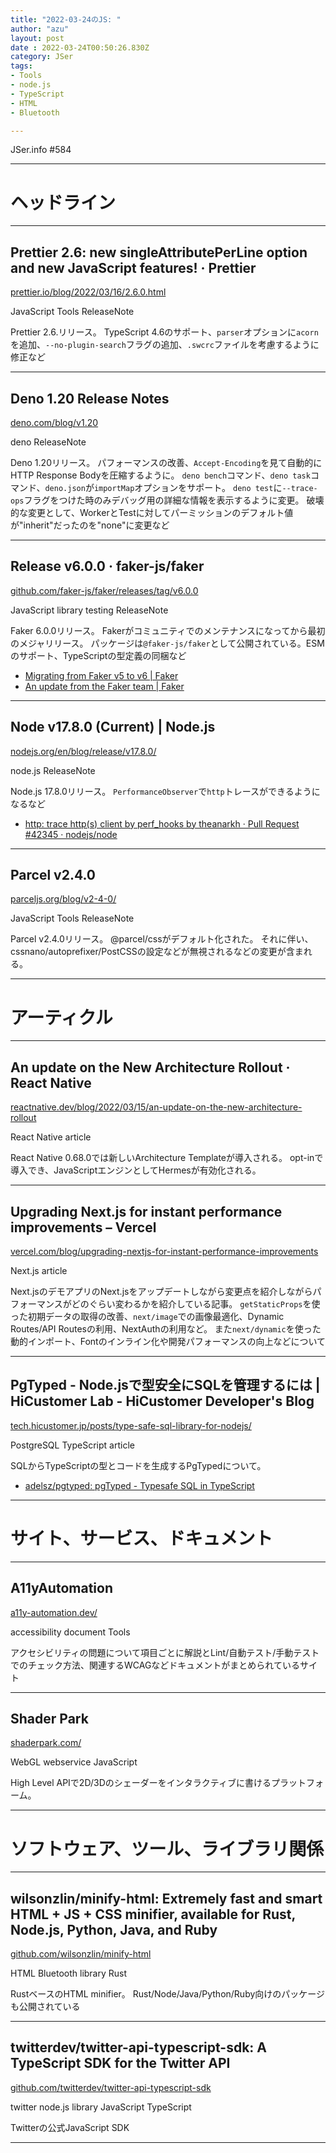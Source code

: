 ```yaml
---
title: "2022-03-24のJS: "
author: "azu"
layout: post
date : 2022-03-24T00:50:26.830Z
category: JSer
tags:
- Tools
- node.js
- TypeScript
- HTML
- Bluetooth

---
```


JSer.info #584

----

<h1 class="site-genre">ヘッドライン</h1>

----

## Prettier 2.6: new singleAttributePerLine option and new JavaScript features! · Prettier
[prettier.io/blog/2022/03/16/2.6.0.html](https://prettier.io/blog/2022/03/16/2.6.0.html "Prettier 2.6: new singleAttributePerLine option and new JavaScript features! · Prettier")
<p class="jser-tags jser-tag-icon"><span class="jser-tag">JavaScript</span> <span class="jser-tag">Tools</span> <span class="jser-tag">ReleaseNote</span></p>

Prettier 2.6.リリース。
TypeScript 4.6のサポート、`parser`オプションに`acorn`を追加、`--no-plugin-search`フラグの追加、`.swcrc`ファイルを考慮するように修正など


----

## Deno 1.20 Release Notes
[deno.com/blog/v1.20](https://deno.com/blog/v1.20 "Deno 1.20 Release Notes")
<p class="jser-tags jser-tag-icon"><span class="jser-tag">deno</span> <span class="jser-tag">ReleaseNote</span></p>

Deno 1.20リリース。
パフォーマンスの改善、`Accept-Encoding`を見て自動的にHTTP Response Bodyを圧縮するように。
`deno bench`コマンド、`deno task`コマンド、`deno.json`が`importMap`オプションをサポート。
`deno test`に`--trace-ops`フラグをつけた時のみデバッグ用の詳細な情報を表示するように変更。
破壊的な変更として、WorkerとTestに対してパーミッションのデフォルト値が"inherit"だったのを"none"に変更など


----

## Release v6.0.0 · faker-js/faker
[github.com/faker-js/faker/releases/tag/v6.0.0](https://github.com/faker-js/faker/releases/tag/v6.0.0 "Release v6.0.0 · faker-js/faker")
<p class="jser-tags jser-tag-icon"><span class="jser-tag">JavaScript</span> <span class="jser-tag">library</span> <span class="jser-tag">testing</span> <span class="jser-tag">ReleaseNote</span></p>

Faker 6.0.0リリース。
Fakerがコミュニティでのメンテナンスになってから最初のメジャリリース。
パッケージは`@faker-js/faker`として公開されている。ESMのサポート、TypeScriptの型定義の同梱など

- [Migrating from Faker v5 to v6 | Faker](https://fakerjs.dev/migration-guide-v5/ "Migrating from Faker v5 to v6 | Faker")
- [An update from the Faker team | Faker](https://fakerjs.dev/update.html "An update from the Faker team | Faker")

----

## Node v17.8.0 (Current) | Node.js
[nodejs.org/en/blog/release/v17.8.0/](https://nodejs.org/en/blog/release/v17.8.0/ "Node v17.8.0 (Current) | Node.js")
<p class="jser-tags jser-tag-icon"><span class="jser-tag">node.js</span> <span class="jser-tag">ReleaseNote</span></p>

Node.js 17.8.0リリース。
`PerformanceObserver`で`http`トレースができるようになるなど

- [http: trace http(s) client by perf\_hooks by theanarkh · Pull Request #42345 · nodejs/node](https://github.com/nodejs/node/pull/42345 "http: trace http(s) client by perf\_hooks by theanarkh · Pull Request #42345 · nodejs/node")

----

## Parcel v2.4.0
[parceljs.org/blog/v2-4-0/](https://parceljs.org/blog/v2-4-0/ "Parcel v2.4.0")
<p class="jser-tags jser-tag-icon"><span class="jser-tag">JavaScript</span> <span class="jser-tag">Tools</span> <span class="jser-tag">ReleaseNote</span></p>

Parcel v2.4.0リリース。
@parcel/cssがデフォルト化された。
それに伴い、cssnano/autoprefixer/PostCSSの設定などが無視されるなどの変更が含まれる。


----
<h1 class="site-genre">アーティクル</h1>

----

## An update on the New Architecture Rollout · React Native
[reactnative.dev/blog/2022/03/15/an-update-on-the-new-architecture-rollout](https://reactnative.dev/blog/2022/03/15/an-update-on-the-new-architecture-rollout "An update on the New Architecture Rollout · React Native")
<p class="jser-tags jser-tag-icon"><span class="jser-tag">React</span> <span class="jser-tag">Native</span> <span class="jser-tag">article</span></p>

React Native 0.68.0では新しいArchitecture Templateが導入される。
opt-inで導入でき、JavaScriptエンジンとしてHermesが有効化される。


----

## Upgrading Next.js for instant performance improvements – Vercel
[vercel.com/blog/upgrading-nextjs-for-instant-performance-improvements](https://vercel.com/blog/upgrading-nextjs-for-instant-performance-improvements "Upgrading Next.js for instant performance improvements – Vercel")
<p class="jser-tags jser-tag-icon"><span class="jser-tag">Next.js</span> <span class="jser-tag">article</span></p>

Next.jsのデモアプリのNext.jsをアップデートしながら変更点を紹介しながらパフォーマンスがどのぐらい変わるかを紹介している記事。
`getStaticProps`を使った初期データの取得の改善、`next/image`での画像最適化、Dynamic Routes/API Routesの利用、NextAuthの利用など。
また`next/dynamic`を使った動的インポート、Fontのインライン化や開発パフォーマンスの向上などについて


----

## PgTyped - Node.jsで型安全にSQLを管理するには | HiCustomer Lab - HiCustomer Developer&#039;s Blog
[tech.hicustomer.jp/posts/type-safe-sql-library-for-nodejs/](https://tech.hicustomer.jp/posts/type-safe-sql-library-for-nodejs/ "PgTyped - Node.jsで型安全にSQLを管理するには | HiCustomer Lab - HiCustomer Developer&#039;s Blog")
<p class="jser-tags jser-tag-icon"><span class="jser-tag">PostgreSQL</span> <span class="jser-tag">TypeScript</span> <span class="jser-tag">article</span></p>

SQLからTypeScriptの型とコードを生成するPgTypedについて。

- [adelsz/pgtyped: pgTyped - Typesafe SQL in TypeScript](https://github.com/adelsz/pgtyped "adelsz/pgtyped: pgTyped - Typesafe SQL in TypeScript")

----
<h1 class="site-genre">サイト、サービス、ドキュメント</h1>

----

## A11yAutomation
[a11y-automation.dev/](https://a11y-automation.dev/ "A11yAutomation")
<p class="jser-tags jser-tag-icon"><span class="jser-tag">accessibility</span> <span class="jser-tag">document</span> <span class="jser-tag">Tools</span></p>

アクセシビリティの問題について項目ごとに解説とLint/自動テスト/手動テストでのチェック方法、関連するWCAGなどドキュメントがまとめられているサイト


----

## Shader Park
[shaderpark.com/](https://shaderpark.com/ "Shader Park")
<p class="jser-tags jser-tag-icon"><span class="jser-tag">WebGL</span> <span class="jser-tag">webservice</span> <span class="jser-tag">JavaScript</span></p>

High Level APIで2D/3Dのシェーダーをインタラクティブに書けるプラットフォーム。


----
<h1 class="site-genre">ソフトウェア、ツール、ライブラリ関係</h1>

----

## wilsonzlin/minify-html: Extremely fast and smart HTML + JS + CSS minifier, available for Rust, Node.js, Python, Java, and Ruby
[github.com/wilsonzlin/minify-html](https://github.com/wilsonzlin/minify-html "wilsonzlin/minify-html: Extremely fast and smart HTML + JS + CSS minifier, available for Rust, Node.js, Python, Java, and Ruby")
<p class="jser-tags jser-tag-icon"><span class="jser-tag">HTML</span> <span class="jser-tag">Bluetooth</span> <span class="jser-tag">library</span> <span class="jser-tag">Rust</span></p>

RustベースのHTML minifier。
Rust/Node/Java/Python/Ruby向けのパッケージも公開されている


----

## twitterdev/twitter-api-typescript-sdk: A TypeScript SDK for the Twitter API
[github.com/twitterdev/twitter-api-typescript-sdk](https://github.com/twitterdev/twitter-api-typescript-sdk "twitterdev/twitter-api-typescript-sdk: A TypeScript SDK for the Twitter API")
<p class="jser-tags jser-tag-icon"><span class="jser-tag">twitter</span> <span class="jser-tag">node.js</span> <span class="jser-tag">library</span> <span class="jser-tag">JavaScript</span> <span class="jser-tag">TypeScript</span></p>

Twitterの公式JavaScript SDK


----
